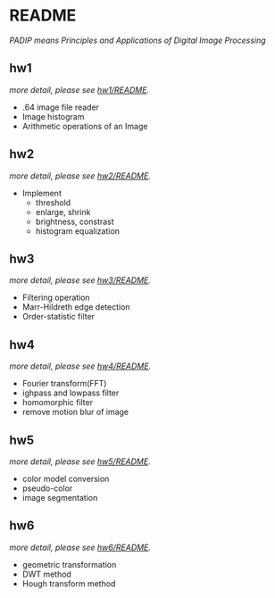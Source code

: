 # README  
*PADIP means Principles and Applications of Digital Image Processing*

## hw1  
*more detail, please see [hw1/README](C1HW01-2018/README.md).*
* .64 image file reader
* Image histogram
* Arithmetic operations of an Image

## hw2  
*more detail, please see [hw2/README](C1HW02-2018/README.md).*
* Implement
  * threshold
  * enlarge, shrink
  * brightness, constrast
  * histogram equalization

## hw3  
*more detail, please see [hw3/README](C1HW03-2018/README.md).*
* Filtering operation
* Marr-Hildreth edge detection
* Order-statistic filter

## hw4  
*more detail, please see [hw4/README](C1HW04-2018/README.md).*
* Fourier transform(FFT)
* ighpass and lowpass filter
* homomorphic filter
* remove motion blur of image

## hw5  
*more detail, please see [hw5/README](C1HW05-2018/README.md).*
* color model conversion
* pseudo-color
* image segmentation

## hw6  
*more detail, please see [hw6/README](C1HW06-2018/README.md).*
* geometric transformation
* DWT method
* Hough transform method

